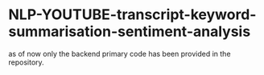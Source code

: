 # NLP-YOUTUBE-transcript-keyword-summarisation-sentiment-analysis

as of now only the backend primary code has been provided in the repository.
